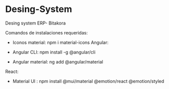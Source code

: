 # Desing-System
Desing system ERP- Bitakora



Comandos de instalaciones requeridas:

- Iconos material: npm i material-icons
Angular:

- Angular CLI: npm install -g @angular/cli
- Angular material: ng add @angular/material

React:
- Material UI : npm install @mui/material @emotion/react @emotion/styled
